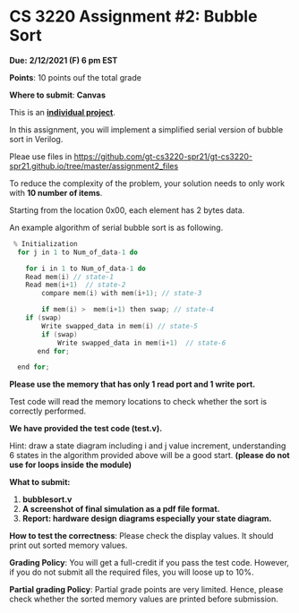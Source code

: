 # CS 3220 Assignment #2: Bubble Sort

**Due:** **2/12/2021 (F) 6 pm EST**

**Points**: 10 points ouf the total grade 

**Where to submit**: **Canvas** 

This is an **<u> individual project</u>**. 

In this assignment, you will implement a simplified serial version of  bubble sort in Verilog. 

Pleae use files in https://github.com/gt-cs3220-spr21/gt-cs3220-spr21.github.io/tree/master/assignment2_files 

To reduce the complexity of the problem, your solution needs to only work with **10 number of items**. 

Starting from the location 0x00, each element has 2 bytes data. 



An example algorithm of serial bubble sort is as following.  

````c
 % Initialization 
  for j in 1 to Num_of_data-1 do 

    for i in 1 to Num_of_data-1 do 
	Read mem(i) // state-1 
	Read mem(i+1)  // state-2
       	compare mem(i) with mem(i+1); // state-3 

        if mem(i) >  mem(i+1) then swap; // state-4 
	if (swap)
		Write swapped_data in mem(i) // state-5 
        if (swap)
         	Write swapped_data in mem(i+1)  // state-6 
       end for; 

  end for;  
````


**Please use the memory that has only 1 read port and 1 write port.** 


Test code will read the memory locations to check whether the sort is correctly performed. 

**We have provided the test code (test.v).** 

Hint: draw a state diagram including i and j value increment, understanding 6 states in the algorithm provided above will be a good start. **(please do not use for loops inside the module)** 

**What to submit:**
1. **bubblesort.v**
2. **A screenshot of final simulation as a pdf file format.**
3. **Report: hardware design diagrams especially your state diagram.**

**How to test the correctness**: Please check the display values. It should print out sorted memory values. 



**Grading Policy**: You will get a full-credit if you pass the test code. However, if you do not submit all the required files, you will loose up to 10%. 



**Partial grading Policy**: Partial grade points are very limited. Hence, please check whether the sorted memory values are printed before submission. 

 

 

 

 

